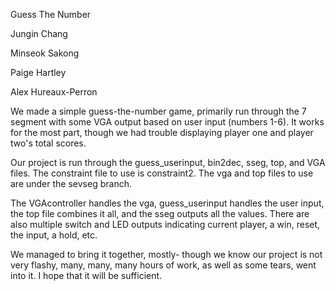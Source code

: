 Guess The Number

Jungin Chang

Minseok Sakong

Paige Hartley

Alex Hureaux-Perron

We made a simple guess-the-number game, primarily run through the 7 segment with some VGA output based on user input (numbers 1-6). It works for the most part, though we had trouble displaying player one and player two's total scores.

Our project is run through the guess_userinput, bin2dec, sseg, top, and VGA files. The constraint file to use is constraint2. The vga and top files to use are under the sevseg branch.

The VGAcontroller handles the vga, guess_userinput handles the user input, the top file combines it all, and the sseg outputs all the values. There are also multiple switch and LED outputs indicating current player, a win, reset, the input, a hold, etc.

We managed to bring it together, mostly- though we know our project is not very flashy, many, many, many hours of work, as well as some tears, went into it. I hope that it will be sufficient.
